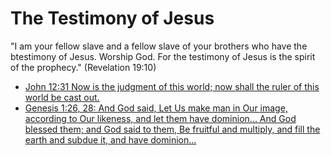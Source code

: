 # The Testimony of Jesus

"I am your fellow slave and a fellow slave of your brothers who have the btestimony of Jesus.
Worship God.
For the testimony of Jesus is the spirit of the prophecy."
(Revelation 19:10)

* [John 12:31 Now is the judgment of this world; now shall the ruler of this world be cast out.](20180731-now-is-the-judgment-of-this-world.html)
* [Genesis 1:26, 28: And God said, Let Us make man in Our image, according to Our likeness, and let them have dominion... And God blessed them; and God said to them, Be fruitful and multiply, and fill the earth and subdue it, and have dominion...](20180716-fill-the-earth-and-subdue-it.html)
